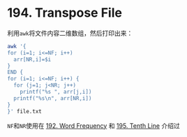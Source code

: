 # 194. Transpose File
利用`awk`将文件内容二维数组，然后打印出来：
```bash
awk '{
for (i=1; i<=NF; i++)
  arr[NR,i]=$i
}
END {
for (i=1; i<=NF; i++) {
  for (j=1; j<NR; j++) 
    printf("%s ", arr[j,i])
  printf("%s\n", arr[NR,i])
}
}' file.txt
```

`NF`和`NR`使用在 [192. Word Frequency](192.%20Word%20Frequency.md) 和 [195. Tenth Line](195.%20Tenth%20Line.md) 介绍过